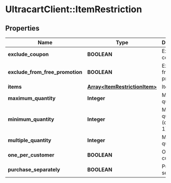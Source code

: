 # UltracartClient::ItemRestriction

## Properties
Name | Type | Description | Notes
------------ | ------------- | ------------- | -------------
**exclude_coupon** | **BOOLEAN** | Exclude coupons | [optional] 
**exclude_from_free_promotion** | **BOOLEAN** | Exclude from free promotion | [optional] 
**items** | [**Array&lt;ItemRestrictionItem&gt;**](ItemRestrictionItem.md) | Items | [optional] 
**maximum_quantity** | **Integer** | Maximum quantity | [optional] 
**minimum_quantity** | **Integer** | Minimum quantity (defaults to 1) | [optional] 
**multiple_quantity** | **Integer** | Multiple of quantity | [optional] 
**one_per_customer** | **BOOLEAN** | One per customer | [optional] 
**purchase_separately** | **BOOLEAN** | Purchase separately | [optional] 


